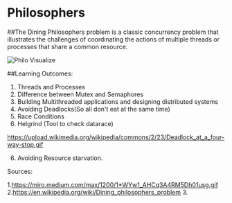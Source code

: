 # Philosophers

##The Dining Philosophers problem is a classic concurrency problem that illustrates the challenges of coordinating the actions of multiple threads or processes that share a common resource.

![Philo Visualize](https://user-images.githubusercontent.com/66947064/209930372-c8fec921-4502-4632-97ed-0ca6ec4bbad5.gif)


##Learning Outcomes:

1. Threads and Processes
2. Difference between Mutex and Semaphores
3. Building Multithreaded applications and designing distributed systems
4. Avoiding Deadlocks(So all don't eat at the same time)
5. Race Conditions
6. Helgrind (Tool to check datarace)

https://upload.wikimedia.org/wikipedia/commons/2/23/Deadlock_at_a_four-way-stop.gif

6. Avoiding Resource starvation.












Sources:

1.https://miro.medium.com/max/1200/1*WYw1_AHCq3A4RM5Dh01usg.gif
2.https://en.wikipedia.org/wiki/Dining_philosophers_problem
3.
